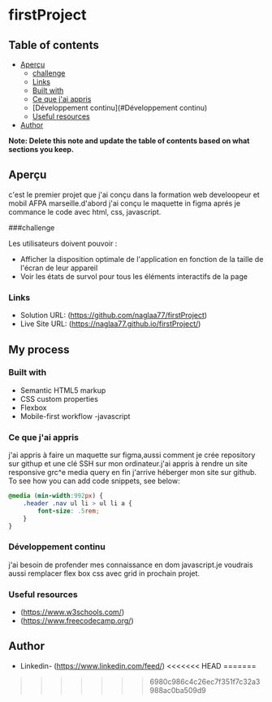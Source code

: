 # firstProject

## Table of contents

- [Aperçu](#Aperçu)
  - [challenge](#challenge)
  - [Links](#links)
  - [Built with](#built-with)
  - [Ce que j'ai appris](#what-i-learned)
  - [Développement continu](#Développement continu)
  - [Useful resources](#useful-resources)
- [Author](#naglaa77)


**Note: Delete this note and update the table of contents based on what sections you keep.**

## Aperçu
c'est le premier projet que j'ai conçu dans la formation web develoopeur et mobil AFPA marseille.d'abord j'ai conçu le maquette in figma aprés je commance le code avec html, css, javascript.

###challenge

Les utilisateurs doivent pouvoir :

- Afficher la disposition optimale de l'application en fonction de la taille de l'écran de leur appareil
- Voir les états de survol pour tous les éléments interactifs de la page

### Links

- Solution URL: (https://github.com/naglaa77/firstProject)
- Live Site URL: (https://naglaa77.github.io/firstProject/)

## My process

### Built with

- Semantic HTML5 markup
- CSS custom properties
- Flexbox
- Mobile-first workflow
-javascript
### Ce que j'ai appris

j'ai appris à faire un maquette sur figma,aussi comment je crée repository sur githup et une clé SSH sur mon ordinateur.j'ai appris à rendre un site responsive grc^e media query en fin j'arrive héberger mon site sur github.
To see how you can add code snippets, see below:

```css
@media (min-width:992px) {
    .header .nav ul li > ul li a {
        font-size: .5rem;
    }
}
```

### Développement continu
j'ai besoin de profender mes connaissance en dom javascript.je voudrais aussi remplacer flex box css avec grid in prochain projet. 

### Useful resources

- (https://www.w3schools.com/) 
- (https://www.freecodecamp.org/) 

## Author

- Linkedin- (https://www.linkedin.com/feed/)
<<<<<<< HEAD
=======

>>>>>>> 6980c986c4c26ec7f351f7c32a3988ac0ba509d9
